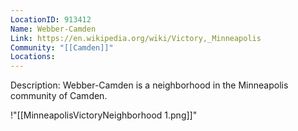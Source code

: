 ```yaml
---
LocationID: 913412
Name: Webber-Camden
Link: https://en.wikipedia.org/wiki/Victory,_Minneapolis 
Community: "[[Camden]]"
Locations:
---
```


Description:
Webber-Camden is a neighborhood in the Minneapolis community of Camden.

!"[[MinneapolisVictoryNeighborhood 1.png]]"